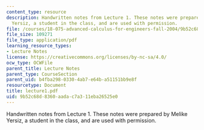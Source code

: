 ```yaml
---
content_type: resource
description: Handwritten notes from Lecture 1. These notes were prepared by Melike
  Yersiz, a student in the class, and are used with permission.
file: /courses/18-075-advanced-calculus-for-engineers-fall-2004/9b52c68d8360aadac7a311eba26525e0_lecture1.pdf
file_size: 109271
file_type: application/pdf
learning_resource_types:
- Lecture Notes
license: https://creativecommons.org/licenses/by-nc-sa/4.0/
ocw_type: OCWFile
parent_title: Lecture Notes
parent_type: CourseSection
parent_uid: b4fba298-0330-4ab7-e64b-a51151bb9e8f
resourcetype: Document
title: lecture1.pdf
uid: 9b52c68d-8360-aada-c7a3-11eba26525e0
---
```

Handwritten notes from Lecture 1. These notes were prepared by Melike Yersiz, a student in the class, and are used with permission.